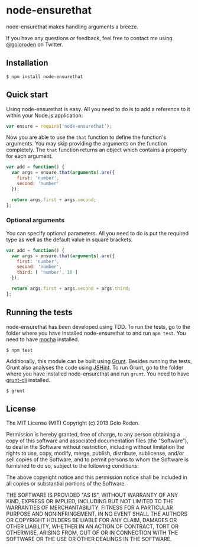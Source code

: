 # node-ensurethat

node-ensurethat makes handling arguments a breeze.

If you have any questions or feedback, feel free to contact me using [@goloroden](https://twitter.com/goloroden) on Twitter.

## Installation

    $ npm install node-ensurethat

## Quick start

Using node-ensurethat is easy. All you need to do is to add a reference to it within your Node.js application:

```javascript
var ensure = require('node-ensurethat');
```

Now you are able to use the `that` function to define the function's arguments. You may skip providing the arguments on the function completely. The `that` function returns an object which contains a property for each argument.

```javascript
var add = function() {
  var args = ensure.that(arguments).are({
    first: 'number',
    second: 'number'
  });

  return args.first + args.second;
};
```

### Optional arguments

You can specify optional parameters. All you need to do is put the required type as well as the default value in square brackets.

```javascript
var add = function() {
  var args = ensure.that(arguments).are({
    first: 'number',
    second: 'number',
    third: [ 'number', 10 ]
  });

  return args.first + args.second + args.third;
};
```

## Running the tests

node-ensurethat has been developed using TDD. To run the tests, go to the folder where you have installed node-ensurethat to and run `npm test`. You need to have [mocha](https://github.com/visionmedia/mocha) installed.

    $ npm test

Additionally, this module can be built using [Grunt](http://gruntjs.com/). Besides running the tests, Grunt also analyses the code using [JSHint](http://www.jshint.com/). To run Grunt, go to the folder where you have installed node-ensurethat and run `grunt`. You need to have [grunt-cli](https://github.com/gruntjs/grunt-cli) installed.

    $ grunt

## License

The MIT License (MIT)
Copyright (c) 2013 Golo Roden.
 
Permission is hereby granted, free of charge, to any person obtaining a copy of this software and associated documentation files (the "Software"), to deal in the Software without restriction, including without limitation the rights to use, copy, modify, merge, publish, distribute, sublicense, and/or sell copies of the Software, and to permit persons to whom the Software is furnished to do so, subject to the following conditions:
 
The above copyright notice and this permission notice shall be included in all copies or substantial portions of the Software.
 
THE SOFTWARE IS PROVIDED "AS IS", WITHOUT WARRANTY OF ANY KIND, EXPRESS OR IMPLIED, INCLUDING BUT NOT LIMITED TO THE WARRANTIES OF MERCHANTABILITY, FITNESS FOR A PARTICULAR PURPOSE AND NONINFRINGEMENT. IN NO EVENT SHALL THE AUTHORS OR COPYRIGHT HOLDERS BE LIABLE FOR ANY CLAIM, DAMAGES OR OTHER LIABILITY, WHETHER IN AN ACTION OF CONTRACT, TORT OR OTHERWISE, ARISING FROM, OUT OF OR IN CONNECTION WITH THE SOFTWARE OR THE USE OR OTHER DEALINGS IN THE SOFTWARE.